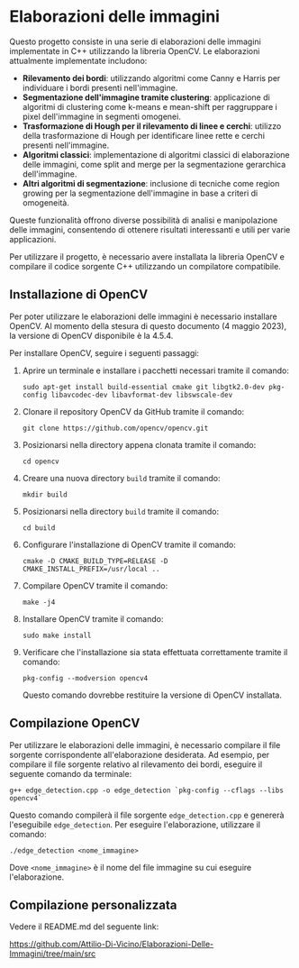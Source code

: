 # Elaborazioni delle immagini

Questo progetto consiste in una serie di elaborazioni delle immagini implementate in C++ utilizzando la libreria OpenCV. Le elaborazioni attualmente implementate includono:

- **Rilevamento dei bordi**: utilizzando algoritmi come Canny e Harris per individuare i bordi presenti nell'immagine.
- **Segmentazione dell'immagine tramite clustering**: applicazione di algoritmi di clustering come k-means e mean-shift per raggruppare i pixel dell'immagine in segmenti omogenei.
- **Trasformazione di Hough per il rilevamento di linee e cerchi**: utilizzo della trasformazione di Hough per identificare linee rette e cerchi presenti nell'immagine.
- **Algoritmi classici**: implementazione di algoritmi classici di elaborazione delle immagini, come split and merge per la segmentazione gerarchica dell'immagine.
- **Altri algoritmi di segmentazione**: inclusione di tecniche come region growing per la segmentazione dell'immagine in base a criteri di omogeneità.

Queste funzionalità offrono diverse possibilità di analisi e manipolazione delle immagini, consentendo di ottenere risultati interessanti e utili per varie applicazioni.

Per utilizzare il progetto, è necessario avere installata la libreria OpenCV e compilare il codice sorgente C++ utilizzando un compilatore compatibile.

## Installazione di OpenCV

Per poter utilizzare le elaborazioni delle immagini è necessario installare OpenCV. Al momento della stesura di questo documento (4 maggio 2023), la versione di OpenCV disponibile è la 4.5.4.

Per installare OpenCV, seguire i seguenti passaggi:

1. Aprire un terminale e installare i pacchetti necessari tramite il comando:

    ```
    sudo apt-get install build-essential cmake git libgtk2.0-dev pkg-config libavcodec-dev libavformat-dev libswscale-dev
    ```

2. Clonare il repository OpenCV da GitHub tramite il comando:

    ```
    git clone https://github.com/opencv/opencv.git
    ```

3. Posizionarsi nella directory appena clonata tramite il comando:

    ```
    cd opencv
    ```

4. Creare una nuova directory `build` tramite il comando:

    ```
    mkdir build
    ```

5. Posizionarsi nella directory `build` tramite il comando:

    ```
    cd build
    ```

6. Configurare l'installazione di OpenCV tramite il comando:

    ```
    cmake -D CMAKE_BUILD_TYPE=RELEASE -D CMAKE_INSTALL_PREFIX=/usr/local ..
    ```

7. Compilare OpenCV tramite il comando:

    ```
    make -j4
    ```

8. Installare OpenCV tramite il comando:

    ```
    sudo make install
    ```

9. Verificare che l'installazione sia stata effettuata correttamente tramite il comando:

    ```
    pkg-config --modversion opencv4
    ```

    Questo comando dovrebbe restituire la versione di OpenCV installata.

## Compilazione OpenCV

Per utilizzare le elaborazioni delle immagini, è necessario compilare il file sorgente corrispondente all'elaborazione desiderata. Ad esempio, per compilare il file sorgente relativo al rilevamento dei bordi, eseguire il seguente comando da terminale:

```
g++ edge_detection.cpp -o edge_detection `pkg-config --cflags --libs opencv4`
```

Questo comando compilerà il file sorgente `edge_detection.cpp` e genererà l'eseguibile `edge_detection`. Per eseguire l'elaborazione, utilizzare il comando:

```
./edge_detection <nome_immagine>
```

Dove `<nome_immagine>` è il nome del file immagine su cui eseguire l'elaborazione.

## Compilazione personalizzata

Vedere il README.md del seguente link:

https://github.com/Attilio-Di-Vicino/Elaborazioni-Delle-Immagini/tree/main/src
